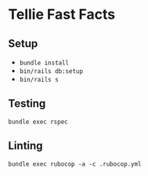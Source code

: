 # Tellie Fast Facts

## Setup

- `bundle install`
- `bin/rails db:setup`
- `bin/rails s`

## Testing

`bundle exec rspec`

## Linting

`bundle exec rubocop -a -c .rubocop.yml`
